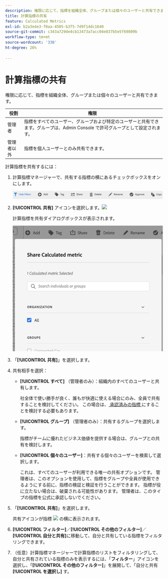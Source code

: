 ```yaml
---
description: 権限に応じて、指標を組織全体、グループまたは個々のユーザーと共有できます。
title: 計算指標の共有
feature: Calculated Metrics
exl-id: b2a3e4e3-f0aa-4505-b3f5-7d9f14dc1640
source-git-commit: c343a729de4cb13473a7acc04e837b5e5f69809b
workflow-type: tm+mt
source-wordcount: '338'
ht-degree: 26%

---
```


# 計算指標の共有

権限に応じて、指標を組織全体、グループまたは個々のユーザーと共有できます。

| 役割 | 権限 |
|---|---|
| 管理者 | 指標をすべてのユーザー、グループおよび特定のユーザーと共有できます。グループは、Admin Console で許可グループとして設定されます。 |
| 管理者以外 | 指標を個人ユーザーとのみ共有できます。 |

計算指標を共有するには：

1. 計算指標マネージャーで、共有する指標の横にあるチェックボックスをオンにします。

   ![ フィルターの非表示、タグ付け、共有、削除、コピーなど、ウィンドウの上部で使用可能なアイコンを示す計算指標マネージャー ](assets/cm_task_bar.png)

1. **[!UICONTROL 共有]** アイコンを選択します。![](https://spectrum.adobe.com/static/icons/workflow_18/Smock_Share_18_N.svg)

   計算指標を共有ダイアログボックスが表示されます。

   ![ 組織に対して選択したすべての指標と計算指標を共有ウィンドウ。](assets/cm_share.png)

1. 「**[!UICONTROL 共有]**」を選択します。

1. 共有相手を選択：

   * **[!UICONTROL すべて]** （管理者のみ）：組織内のすべてのユーザーと共有します。

     社全体で使い勝手が良く、誰もが快適に使える場合にのみ、全員で共有することを検討してください。 この場合は、[ 承認済みの指標 ](/help/components/calc-metrics/cm-workflow/cm-approving.md) にすることを検討する必要もあります。

   * **[!UICONTROL グループ]** （管理者のみ）：共有するグループを選択します。

     指標がチームに優れたビジネス価値を提供する場合は、グループとの共有を検討します。

   * **[!UICONTROL 個々のユーザー]**：共有する個々のユーザーを検索して選択します。

     これは、すべてのユーザーが利用できる唯一の共有オプションです。 管理者は、このオプションを使用して、指標をグループや全員が使用できるようにする前に、指標の検証と検証を行うことができます。 指標が役に立たない場合は、破棄される可能性があります。 管理者は、このタイプの指標を公式に承認しないでください。

1. 「**[!UICONTROL 共有]**」を選択します。

   共有アイコンが指標 ![](https://spectrum.adobe.com/static/icons/workflow_18/Smock_Share_18_N.svg) の横に表示されます。

1. **[!UICONTROL フィルター]**／**[!UICONTROL その他のフィルター]**／**[!UICONTROL 自分と共有]**&#x200B;に移動して、自分と共有している指標をフィルタリングできます。

1. （任意）計算指標マネージャーで計算指標のリストをフィルタリングして、自分と共有されている指標のみを表示するには、「**フィルター**」アイコンを選択し、「**[!UICONTROL その他のフィルター]**」を展開して、「自分と共有 **[!UICONTROL を選択し]** す。

